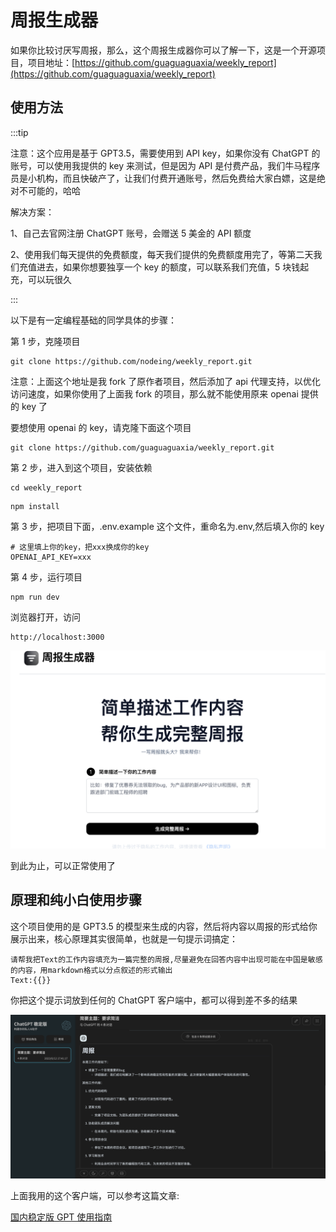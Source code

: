 # 周报生成器

如果你比较讨厌写周报，那么，这个周报生成器你可以了解一下，这是一个开源项目，项目地址：[https://github.com/guaguaguaxia/weekly_report](https://github.com/guaguaguaxia/weekly_report)

## 使用方法

:::tip

注意：这个应用是基于 GPT3.5，需要使用到 API key，如果你没有 ChatGPT 的账号，可以使用我提供的 key 来测试，但是因为 API 是付费产品，我们牛马程序员是小机构，而且快破产了，让我们付费开通账号，然后免费给大家白嫖，这是绝对不可能的，哈哈

解决方案：

1、自己去官网注册 ChatGPT 账号，会赠送 5 美金的 API 额度

2、使用我们每天提供的免费额度，每天我们提供的免费额度用完了，等第二天我们充值进去，如果你想要独享一个 key 的额度，可以联系我们充值，5 块钱起充，可以玩很久

:::

以下是有一定编程基础的同学具体的步骤：

第 1 步，克隆项目

```
git clone https://github.com/nodeing/weekly_report.git
```

注意：上面这个地址是我 fork 了原作者项目，然后添加了 api 代理支持，以优化访问速度，如果你使用了上面我 fork 的项目，那么就不能使用原来 openai 提供的 key 了

要想使用 openai 的 key，请克隆下面这个项目

```
git clone https://github.com/guaguaguaxia/weekly_report.git
```

第 2 步，进入到这个项目，安装依赖

```
cd weekly_report
```

```
npm install
```

第 3 步，把项目下面，.env.example 这个文件，重命名为.env,然后填入你的 key

```
# 这里填上你的key，把xxx换成你的key
OPENAI_API_KEY=xxx
```

第 4 步，运行项目

```
npm run dev
```

浏览器打开，访问

```
http://localhost:3000
```

![](img/2023-06-12-17-59-57.png)

到此为止，可以正常使用了

## 原理和纯小白使用步骤

这个项目使用的是 GPT3.5 的模型来生成的内容，然后将内容以周报的形式给你展示出来，核心原理其实很简单，也就是一句提示词搞定：

```
请帮我把Text的工作内容填充为一篇完整的周报,尽量避免在回答内容中出现可能在中国是敏感的内容，用markdown格式以分点叙述的形式输出
Text:{{}}
```

你把这个提示词放到任何的 ChatGPT 客户端中，都可以得到差不多的结果

![](img/2023-06-12-18-02-29.png)

上面我用的这个客户端，可以参考这篇文章:

[国内稳定版 GPT 使用指南](/article/ai/chatgpt/1.html)
